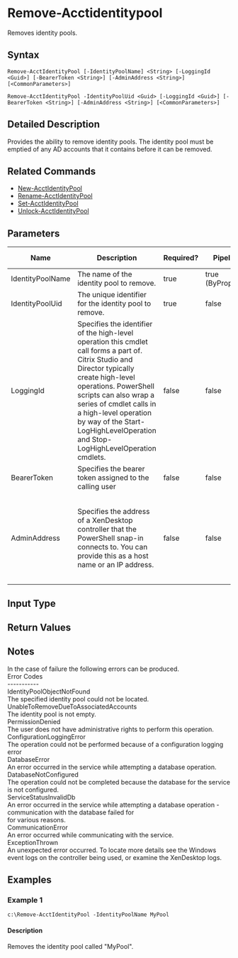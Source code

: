 ﻿
# Remove-Acctidentitypool
Removes identity pools.
## Syntax
```
Remove-AcctIdentityPool [-IdentityPoolName] <String> [-LoggingId <Guid>] [-BearerToken <String>] [-AdminAddress <String>] [<CommonParameters>]

Remove-AcctIdentityPool -IdentityPoolUid <Guid> [-LoggingId <Guid>] [-BearerToken <String>] [-AdminAddress <String>] [<CommonParameters>]
```
## Detailed Description
Provides the ability to remove identity pools.  The identity pool must be emptied of any AD accounts that it contains before it can be removed.


## Related Commands

* [New-AcctIdentityPool](../New-AcctIdentityPool/)
* [Rename-AcctIdentityPool](../Rename-AcctIdentityPool/)
* [Set-AcctIdentityPool](../Set-AcctIdentityPool/)
* [Unlock-AcctIdentityPool](../Unlock-AcctIdentityPool/)
## Parameters
| Name   | Description | Required? | Pipeline Input | Default Value |
| --- | --- | --- | --- | --- |
| IdentityPoolName | The name of the identity pool to remove. | true | true (ByPropertyName) |  |
| IdentityPoolUid | The unique identifier for the identity pool to remove. | true | false |  |
| LoggingId | Specifies the identifier of the high-level operation this cmdlet call forms a part of. Citrix Studio and Director typically create high-level operations. PowerShell scripts can also wrap a series of cmdlet calls in a high-level operation by way of the Start-LogHighLevelOperation and Stop-LogHighLevelOperation cmdlets. | false | false |  |
| BearerToken | Specifies the bearer token assigned to the calling user | false | false |  |
| AdminAddress | Specifies the address of a XenDesktop controller that the PowerShell snap-in connects to.  You can provide this as a host name or an IP address. | false | false | LocalHost. Once a value is provided by any cmdlet, this value becomes the default. |

## Input Type

### 

## Return Values

### 

## Notes
In the case of failure the following errors can be produced.<br>    Error Codes<br>    -----------<br>    IdentityPoolObjectNotFound<br>    The specified identity pool could not be located.<br>    UnableToRemoveDueToAssociatedAccounts<br>    The identity pool is not empty.<br>    PermissionDenied<br>    The user does not have administrative rights to perform this operation.<br>    ConfigurationLoggingError<br>    The operation could not be performed because of a configuration logging error<br>    DatabaseError<br>    An error occurred in the service while attempting a database operation.<br>    DatabaseNotConfigured<br>    The operation could not be completed because the database for the service is not configured.<br>    ServiceStatusInvalidDb<br>    An error occurred in the service while attempting a database operation - communication with the database failed for<br>    for various reasons.<br>    CommunicationError<br>    An error occurred while communicating with the service.<br>    ExceptionThrown<br>    An unexpected error occurred.  To locate more details see the Windows event logs on the controller being used, or examine the XenDesktop logs.
## Examples

### Example 1
```
c:\Remove-AcctIdentityPool -IdentityPoolName MyPool
```
#### Description
Removes the identity pool called "MyPool".
